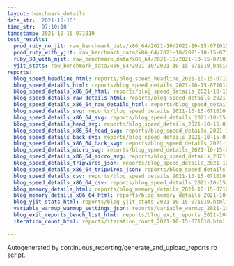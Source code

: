 ```yaml
---
layout: benchmark_details
date_str: '2021-10-15'
time_str: '07:10:10'
timestamp: 2021-10-15-071010
test_results:
  prod_ruby_no_jit: raw_benchmark_data/x86_64/2021-10/2021-10-15-071010_basic_benchmark_prod_ruby_no_jit.json
  prod_ruby_with_yjit: raw_benchmark_data/x86_64/2021-10/2021-10-15-071010_basic_benchmark_prod_ruby_with_yjit.json
  ruby_30_with_mjit: raw_benchmark_data/x86_64/2021-10/2021-10-15-071010_basic_benchmark_ruby_30_with_mjit.json
  yjit_stats: raw_benchmark_data/x86_64/2021-10/2021-10-15-071010_basic_benchmark_yjit_stats.json
reports:
  blog_speed_headline_html: reports/blog_speed_headline_2021-10-15-071010.html
  blog_speed_details_html: reports/blog_speed_details_2021-10-15-071010.html
  blog_speed_details_x86_64_html: reports/blog_speed_details_2021-10-15-071010.x86_64.html
  blog_speed_details_raw_details_html: reports/blog_speed_details_2021-10-15-071010.raw_details.html
  blog_speed_details_x86_64_raw_details_html: reports/blog_speed_details_2021-10-15-071010.x86_64.raw_details.html
  blog_speed_details_svg: reports/blog_speed_details_2021-10-15-071010.svg
  blog_speed_details_x86_64_svg: reports/blog_speed_details_2021-10-15-071010.x86_64.svg
  blog_speed_details_head_svg: reports/blog_speed_details_2021-10-15-071010.head.svg
  blog_speed_details_x86_64_head_svg: reports/blog_speed_details_2021-10-15-071010.x86_64.head.svg
  blog_speed_details_back_svg: reports/blog_speed_details_2021-10-15-071010.back.svg
  blog_speed_details_x86_64_back_svg: reports/blog_speed_details_2021-10-15-071010.x86_64.back.svg
  blog_speed_details_micro_svg: reports/blog_speed_details_2021-10-15-071010.micro.svg
  blog_speed_details_x86_64_micro_svg: reports/blog_speed_details_2021-10-15-071010.x86_64.micro.svg
  blog_speed_details_tripwires_json: reports/blog_speed_details_2021-10-15-071010.tripwires.json
  blog_speed_details_x86_64_tripwires_json: reports/blog_speed_details_2021-10-15-071010.x86_64.tripwires.json
  blog_speed_details_csv: reports/blog_speed_details_2021-10-15-071010.csv
  blog_speed_details_x86_64_csv: reports/blog_speed_details_2021-10-15-071010.x86_64.csv
  blog_memory_details_html: reports/blog_memory_details_2021-10-15-071010.html
  blog_memory_details_x86_64_html: reports/blog_memory_details_2021-10-15-071010.x86_64.html
  blog_yjit_stats_html: reports/blog_yjit_stats_2021-10-15-071010.html
  variable_warmup_warmup_settings_json: reports/variable_warmup_2021-10-15-071010.warmup_settings.json
  blog_exit_reports_bench_list_html: reports/blog_exit_reports_2021-10-15-071010.bench_list.html
  iteration_count_html: reports/iteration_count_2021-10-15-071010.html

---
```

Autogenerated by continuous_reporting/generate_and_upload_reports.rb script.
